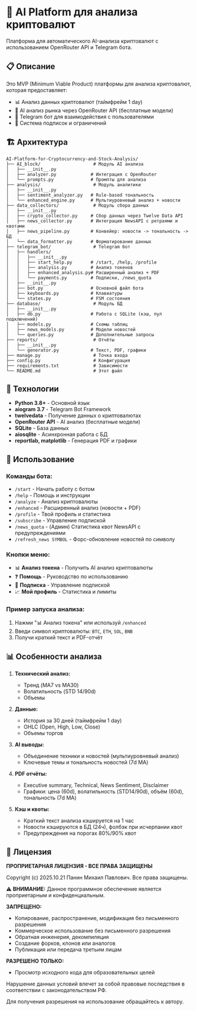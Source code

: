 # 🤖 AI Platform для анализа криптовалют

Платформа для автоматического AI-анализа криптовалют с использованием OpenRouter API и Telegram бота.

## 📋 Описание

Это MVP (Minimum Viable Product) платформы для анализа криптовалют, которая предоставляет:
- 📊 Анализ данных криптовалют (таймфрейм 1 day)
- 🤖 AI анализ рынка через OpenRouter API (бесплатные модели)
- 💬 Telegram бот для взаимодействия с пользователями
- 💎 Система подписок и ограничений

## 🏗️ Архитектура

```
AI-Platform-for-Cryptocurrency-and-Stock-Analysis/
├── AI_block/                    # Модуль AI анализа
│   ├── __init__.py
│   ├── analyzer.py             # Интеграция с OpenRouter
│   └── prompts.py              # Промпты для анализа
├── analysis/                    # Модуль аналитики
│   ├── __init__.py
│   ├── sentiment_analyzer.py   # Rule-based тональность
│   └── enhanced_engine.py      # Мультиуровневый анализ + новости
├── data_collectors/             # Модуль сбора данных
│   ├── __init__.py
│   ├── crypto_collector.py     # Сбор данных через Twelve Data API
│   ├── news_collector.py       # Интеграция NewsAPI с ретраями и квотами
│   ├── news_pipeline.py        # Конвейер: новости -> тональность -> БД
│   └── data_formatter.py       # Форматирование данных
├── telegram_bot/                # Telegram бот
│   ├── handlers/
│   │   ├── __init__.py
│   │   ├── start_help.py       # /start, /help, /profile
│   │   ├── analysis.py         # Анализ токенов
│   │   ├── enhanced_analysis.py# Расширенный анализ + PDF
│   │   └── payments.py         # Подписки, /news_quota
│   ├── __init__.py
│   ├── bot.py                  # Основной файл бота
│   ├── keyboards.py            # Клавиатуры
│   └── states.py               # FSM состояния
├── database/                    # Модуль БД
│   ├── __init__.py
│   ├── db.py                   # Работа с SQLite (кэш, пул подключений)
│   ├── models.py               # Схемы таблиц
│   ├── news_models.py          # Модели новостей
│   └── queries.py              # Дополнительные запросы
├── reports/                     # Отчёты
│   ├── __init__.py
│   └── generator.py            # Текст, PDF, графики
├── manage.py                    # Точка входа
├── config.py                    # Конфигурация
├── requirements.txt             # Зависимости
└── README.md                    # Этот файл
```

## 🔧 Технологии

- **Python 3.8+** - Основной язык
- **aiogram 3.7** - Telegram Bot Framework
- **twelvedata** - Получение данных о криптовалютах
- **OpenRouter API** - AI анализ (бесплатные модели)
- **SQLite** - База данных
- **aiosqlite** - Асинхронная работа с БД
- **reportlab, matplotlib** - Генерация PDF и графики

## 📱 Использование

### Команды бота:

- `/start` - Начать работу с ботом
- `/help` - Помощь и инструкции
- `/analyze` - Анализ криптовалюты
- `/enhanced` - Расширенный анализ (новости + PDF)
- `/profile` - Твой профиль и статистика
- `/subscribe` - Управление подпиской
- `/news_quota` - (Админ) Статистика квот NewsAPI с предупреждениями
- `/refresh_news SYMBOL` - Форс-обновление новостей по символу

### Кнопки меню:

- 📊 **Анализ токена** - Получить AI анализ криптовалюты
- ❓ **Помощь** - Руководство по использованию
- 💎 **Подписка** - Управление подпиской
- 📈 **Мой профиль** - Статистика и лимиты

### Пример запуска анализа:

1. Нажми "📊 Анализ токена" или используй `/enhanced`
2. Введи символ криптовалюты: `BTC`, `ETH`, `SOL`, `BNB`
3. Получи краткий текст и PDF-отчёт

## 📊 Особенности анализа

1. **Технический анализ:**
   - Тренд (MA7 vs MA30)
   - Волатильность (STD 14/90d)
   - Объемы

2. **Данные:**
   - История за 30 дней (таймфрейм 1 day)
   - OHLC (Open, High, Low, Close)
   - Объемы торгов

3. **AI выводы:**
   - Объединение техники и новостей (мультиуровневый анализ)
   - Ключевые темы и тональность новостей (7d MA)

4. **PDF отчёты:**
   - Executive summary, Technical, News Sentiment, Disclaimer
   - Графики: цена (60d), волатильность (STD14/90d), объём (60d), тональность (7d MA)

5. **Кэш и квоты:**
   - Краткий текст анализа кэшируется на 1 час
   - Новости кэшируются в БД (24ч), фолбэк при исчерпании квот
   - Предупреждения на порогах 80%/90% квот

## 📄 Лицензия

**ПРОПРИЕТАРНАЯ ЛИЦЕНЗИЯ - ВСЕ ПРАВА ЗАЩИЩЕНЫ**

Copyright (c) 2025.10.21 Панин Михаил Павлович. Все права защищены.

⚠️ **ВНИМАНИЕ:** Данное программное обеспечение является проприетарным и конфиденциальным.

**ЗАПРЕЩЕНО:**
- Копирование, распространение, модификация без письменного разрешения
- Коммерческое использование без письменного разрешения
- Обратная инженерия, декомпиляция
- Создание форков, клонов или аналогов
- Публикация или передача третьим лицам

**РАЗРЕШЕНО ТОЛЬКО:**
- Просмотр исходного кода для образовательных целей

Нарушение данных условий влечет за собой правовые последствия в соответствии с законодательством РФ.

Для получения разрешения на использование обращайтесь к автору.
